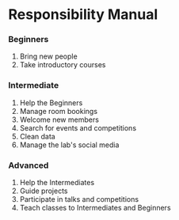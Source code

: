 # Responsibility Manual

### Beginners

1. Bring new people  
2. Take introductory courses  

### Intermediate

1. Help the Beginners  
2. Manage room bookings  
3. Welcome new members  
4. Search for events and competitions  
5. Clean data  
6. Manage the lab's social media  

### Advanced

1. Help the Intermediates  
2. Guide projects  
3. Participate in talks and competitions  
4. Teach classes to Intermediates and Beginners